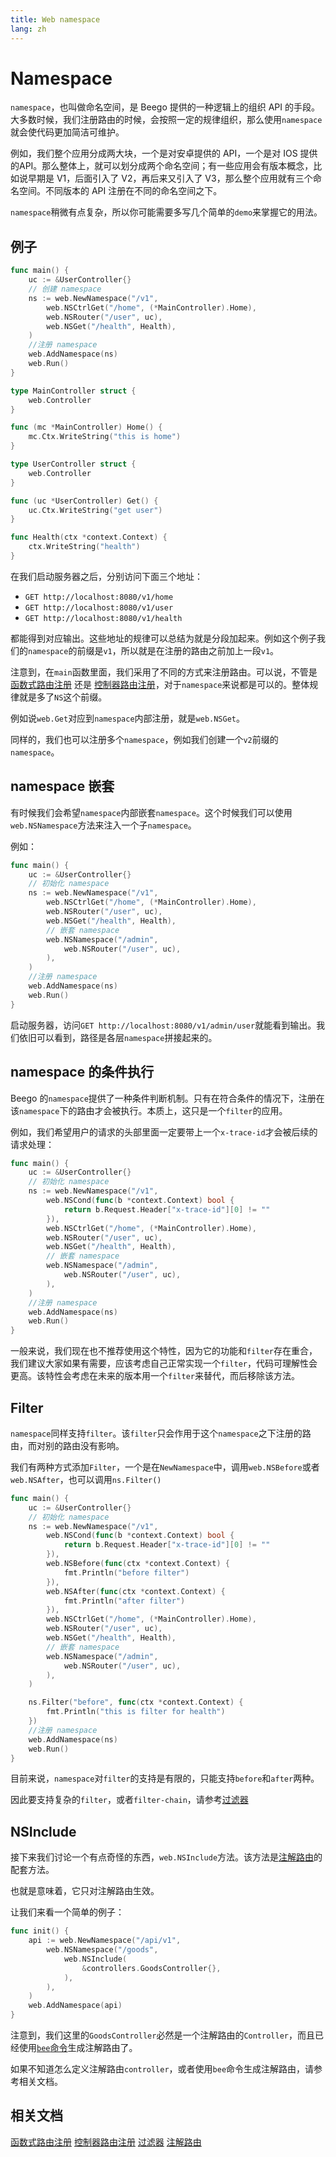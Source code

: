 ```yaml
---
title: Web namespace
lang: zh
---
```


# Namespace
`namespace`，也叫做命名空间，是 Beego 提供的一种逻辑上的组织 API 的手段。 大多数时候，我们注册路由的时候，会按照一定的规律组织，那么使用`namespace`就会使代码更加简洁可维护。

例如，我们整个应用分成两大块，一个是对安卓提供的 API，一个是对 IOS 提供的API。那么整体上，就可以划分成两个命名空间；有一些应用会有版本概念，比如说早期是 V1，后面引入了 V2，再后来又引入了 V3，那么整个应用就有三个命名空间。不同版本的 API 注册在不同的命名空间之下。

`namespace`稍微有点复杂，所以你可能需要多写几个简单的`demo`来掌握它的用法。

## 例子

```go
func main() {
	uc := &UserController{}
	// 创建 namespace
	ns := web.NewNamespace("/v1",
		web.NSCtrlGet("/home", (*MainController).Home),
		web.NSRouter("/user", uc),
		web.NSGet("/health", Health),
	)
	//注册 namespace
	web.AddNamespace(ns)
	web.Run()
}

type MainController struct {
	web.Controller
}

func (mc *MainController) Home() {
	mc.Ctx.WriteString("this is home")
}

type UserController struct {
	web.Controller
}

func (uc *UserController) Get() {
	uc.Ctx.WriteString("get user")
}

func Health(ctx *context.Context) {
	ctx.WriteString("health")
}
```
在我们启动服务器之后，分别访问下面三个地址：
- `GET http://localhost:8080/v1/home`
- `GET http://localhost:8080/v1/user`
- `GET http://localhost:8080/v1/health`

都能得到对应输出。这些地址的规律可以总结为就是分段加起来。例如这个例子我们的`namespace`的前缀是`v1`，所以就是在注册的路由之前加上一段`v1`。

注意到，在`main`函数里面，我们采用了不同的方式来注册路由。可以说，不管是[函数式路由注册](router/functional_style/README.md) 还是 [控制器路由注册](router/ctrl_style/README.md)，对于`namespace`来说都是可以的。整体规律就是多了`NS`这个前缀。

例如说`web.Get`对应到`namespace`内部注册，就是`web.NSGet`。

同样的，我们也可以注册多个`namespace`，例如我们创建一个`v2`前缀的`namespace`。

## namespace 嵌套

有时候我们会希望`namespace`内部嵌套`namespace`。这个时候我们可以使用`web.NSNamespace`方法来注入一个子`namespace`。

例如：
```go
func main() {
	uc := &UserController{}
	// 初始化 namespace
	ns := web.NewNamespace("/v1",
		web.NSCtrlGet("/home", (*MainController).Home),
		web.NSRouter("/user", uc),
		web.NSGet("/health", Health),
		// 嵌套 namespace
		web.NSNamespace("/admin",
			web.NSRouter("/user", uc),
		),
	)
	//注册 namespace
	web.AddNamespace(ns)
	web.Run()
}
```
启动服务器，访问`GET http://localhost:8080/v1/admin/user`就能看到输出。我们依旧可以看到，路径是各层`namespace`拼接起来的。

## namespace 的条件执行

Beego 的`namespace`提供了一种条件判断机制。只有在符合条件的情况下，注册在该`namespace`下的路由才会被执行。本质上，这只是一个`filter`的应用。

例如，我们希望用户的请求的头部里面一定要带上一个`x-trace-id`才会被后续的请求处理：
```go
func main() {
	uc := &UserController{}
	// 初始化 namespace
	ns := web.NewNamespace("/v1",
		web.NSCond(func(b *context.Context) bool {
			return b.Request.Header["x-trace-id"][0] != ""
		}),
		web.NSCtrlGet("/home", (*MainController).Home),
		web.NSRouter("/user", uc),
		web.NSGet("/health", Health),
		// 嵌套 namespace
		web.NSNamespace("/admin",
			web.NSRouter("/user", uc),
		),
	)
	//注册 namespace
	web.AddNamespace(ns)
	web.Run()
}
```

一般来说，我们现在也不推荐使用这个特性，因为它的功能和`filter`存在重合，我们建议大家如果有需要，应该考虑自己正常实现一个`filter`，代码可理解性会更高。该特性会考虑在未来的版本用一个`filter`来替代，而后移除该方法。

## Filter 

`namespace`同样支持`filter`。该`filter`只会作用于这个`namespace`之下注册的路由，而对别的路由没有影响。

我们有两种方式添加`Filter`，一个是在`NewNamespace`中，调用`web.NSBefore`或者`web.NSAfter`，也可以调用`ns.Filter()`
```go
func main() {
	uc := &UserController{}
	// 初始化 namespace
	ns := web.NewNamespace("/v1",
		web.NSCond(func(b *context.Context) bool {
			return b.Request.Header["x-trace-id"][0] != ""
		}),
		web.NSBefore(func(ctx *context.Context) {
			fmt.Println("before filter")
		}),
		web.NSAfter(func(ctx *context.Context) {
			fmt.Println("after filter")
		}),
		web.NSCtrlGet("/home", (*MainController).Home),
		web.NSRouter("/user", uc),
		web.NSGet("/health", Health),
		// 嵌套 namespace
		web.NSNamespace("/admin",
			web.NSRouter("/user", uc),
		),
	)

	ns.Filter("before", func(ctx *context.Context) {
		fmt.Println("this is filter for health")
	})
	//注册 namespace
	web.AddNamespace(ns)
	web.Run()
}
```
目前来说，`namespace`对`filter`的支持是有限的，只能支持`before`和`after`两种。

因此要支持复杂的`filter`，或者`filter-chain`，请参考[过滤器](filter/README.md)

## NSInclude

接下来我们讨论一个有点奇怪的东西，`web.NSInclude`方法。该方法是[注解路由](router/ctrl_style/README.md)的配套方法。

也就是意味着，它只对注解路由生效。

让我们来看一个简单的例子：

```go
func init() {
	api := web.NewNamespace("/api/v1",
		web.NSNamespace("/goods",
			web.NSInclude(
				&controllers.GoodsController{},
			),
		),
	)
	web.AddNamespace(api)
}
```

注意到，我们这里的`GoodsController`必然是一个注解路由的`Controller`，而且已经使用[`bee`命令](../bee/README.md)生成注解路由了。

如果不知道怎么定义注解路由`controller`，或者使用`bee`命令生成注解路由，请参考相关文档。

## 相关文档
[函数式路由注册](router/functional_style/README.md)
[控制器路由注册](router/ctrl_style/README.md)
[过滤器](./filter/README.md)
[注解路由](router/ctrl_style/README.md)
